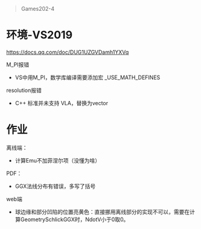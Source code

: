 > Games202-4

# 环境-VS2019

https://docs.qq.com/doc/DUG1UZGVDamh1YXVq

M_PI报错

- VS中用M_PI，数学库编译需要添加宏 _USE_MATH_DEFINES

resolution报错

- C++ 标准并未支持 VLA，替换为vector

# 作业

离线端：

- 计算Emu不加菲涅尔项（没懂为啥）



PDF：

- GGX法线分布有错误，多写了括号

web端

- 球边缘和部分凹陷的位置亮黄色：直接挪用离线部分的实现不可以，需要在计算GeometrySchlickGGX时，NdotV小于0取0。

